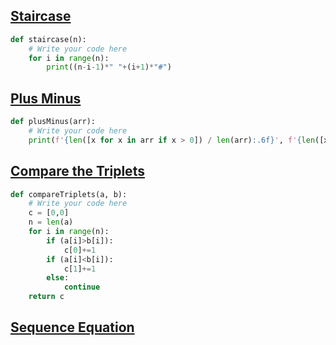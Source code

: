 ## [Staircase](https://www.hackerrank.com/challenges/staircase/problem)
```python
def staircase(n):
    # Write your code here
    for i in range(n):
        print((n-i-1)*" "+(i+1)*"#")
```
## [Plus Minus](https://www.hackerrank.com/challenges/plus-minus/problem)
```python
def plusMinus(arr):
    # Write your code here
    print(f'{len([x for x in arr if x > 0]) / len(arr):.6f}', f'{len([x for x in arr if x < 0]) / len(arr):.6f}', f'{len([x for x in arr if x == 0]) / len(arr):.6f}', sep = '\n')
```
## [Compare the Triplets](https://www.hackerrank.com/challenges/compare-the-triplets/problem)
```python
def compareTriplets(a, b):
    # Write your code here
    c = [0,0]
    n = len(a)
    for i in range(n):
        if (a[i]>b[i]):
            c[0]+=1
        if (a[i]<b[i]):
            c[1]+=1
        else:
            continue
    return c
```
## [Sequence Equation](https://www.hackerrank.com/challenges/permutation-equation/problem)

```python


